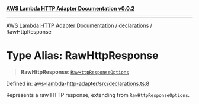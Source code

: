 [**AWS Lambda HTTP Adapter Documentation v0.0.2**](../../README.md)

***

[AWS Lambda HTTP Adapter Documentation](../../modules.md) / [declarations](../README.md) / RawHttpResponse

# Type Alias: RawHttpResponse

> **RawHttpResponse**: [`RawHttpResponseOptions`](../interfaces/RawHttpResponseOptions.md)

Defined in: [aws-lambda-http-adapter/src/declarations.ts:8](https://github.com/stonemjs/aws-lambda-http-adapter/blob/2fb8e4d048853c60484edbc94c3249aefb421def/src/declarations.ts#L8)

Represents a raw HTTP response, extending from `RawHttpResponseOptions`.
